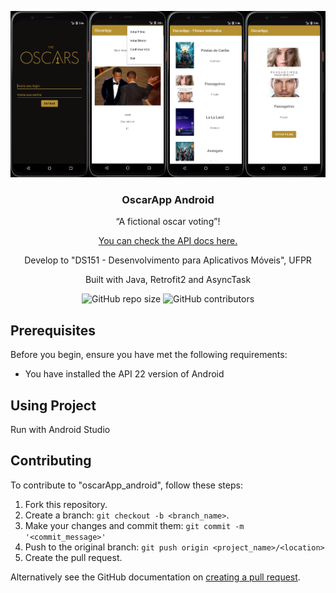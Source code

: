 
<p align="center">
  <img alt="OscarApp screenshot" src="./oscar_screen.png" />
</p>

<h3 align="center">
  OscarApp Android
</h3>

<p align="center">“A fictional oscar voting”!</blockquote>
<p align="center"><a href="https://github.com/renanrudney/oscarApp_api" target="_blank">You can check the API docs here.</a></p>
<p align="center">Develop to "DS151 - Desenvolvimento para Aplicativos Móveis", UFPR</p>
<p align="center">Built with Java, Retrofit2 and AsyncTask</p>

<p align="center">
  <img alt="GitHub repo size" src="https://img.shields.io/github/repo-size/renanrudney/oscarApp_android">
  <img alt="GitHub contributors" src="https://img.shields.io/github/contributors/renanrudney/oscarApp_android">
</p>

## Prerequisites

Before you begin, ensure you have met the following requirements:
* You have installed the API 22 version of Android


## Using Project

Run with Android Studio


## Contributing
To contribute to "oscarApp_android", follow these steps:

1. Fork this repository.
2. Create a branch: `git checkout -b <branch_name>`.
3. Make your changes and commit them: `git commit -m '<commit_message>'`
4. Push to the original branch: `git push origin <project_name>/<location>`
5. Create the pull request.

Alternatively see the GitHub documentation on [creating a pull request](https://help.github.com/en/github/collaborating-with-issues-and-pull-requests/creating-a-pull-request).

